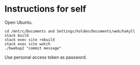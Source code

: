# Instructions for self

Open Ubuntu.

	cd /mnt/c/Documents and Settings/holden/Documents/web/hakyll
	stack build
	stack exec site rebuild
	stack exec site watch
	./bwebup2 "commit message"
	
Use personal access token as password.
